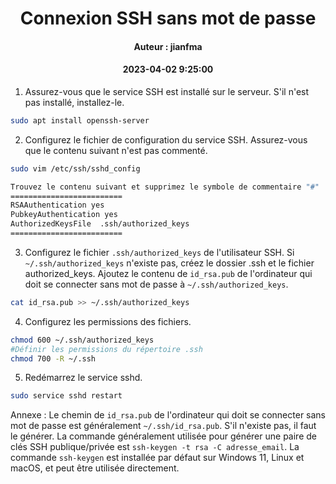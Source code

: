 

# <center>Connexion SSH sans mot de passe</center>
#### <center>Auteur : jianfma</center>
#### <center>2023-04-02 9:25:00</center>

1. Assurez-vous que le service SSH est installé sur le serveur. S'il n'est pas installé, installez-le.
```bash
sudo apt install openssh-server
```
2. Configurez le fichier de configuration du service SSH. Assurez-vous que le contenu suivant n'est pas commenté.
```bash
sudo vim /etc/ssh/sshd_config

Trouvez le contenu suivant et supprimez le symbole de commentaire "#"
=========================
RSAAuthentication yes
PubkeyAuthentication yes
AuthorizedKeysFile  .ssh/authorized_keys
=========================
```
3. Configurez le fichier `.ssh/authorized_keys` de l'utilisateur SSH. Si `~/.ssh/authorized_keys` n'existe pas, créez le dossier .ssh et le fichier authorized_keys. Ajoutez le contenu de `id_rsa.pub` de l'ordinateur qui doit se connecter sans mot de passe à `~/.ssh/authorized_keys`.
```bash
cat id_rsa.pub >> ~/.ssh/authorized_keys
```
4. Configurez les permissions des fichiers.
```bash
chmod 600 ~/.ssh/authorized_keys 
#Définir les permissions du répertoire .ssh
chmod 700 -R ~/.ssh
```
5. Redémarrez le service sshd.
```bash
sudo service sshd restart
```

Annexe : Le chemin de `id_rsa.pub` de l'ordinateur qui doit se connecter sans mot de passe est généralement `~/.ssh/id_rsa.pub`.
S'il n'existe pas, il faut le générer. La commande généralement utilisée pour générer une paire de clés SSH publique/privée est `ssh-keygen -t rsa -C adresse_email`. La commande `ssh-keygen` est installée par défaut sur Windows 11, Linux et macOS, et peut être utilisée directement.